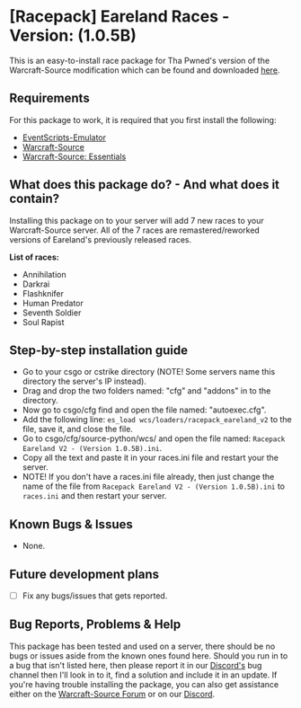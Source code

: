 # [Racepack] Eareland Races - Version: (1.0.5B)
This is an easy-to-install race package for Tha Pwned's version of the Warcraft-Source modification which can be found and downloaded [here](https://github.com/ThaPwned/WCS).


## Requirements
For this package to work, it is required that you first install the following:
- [EventScripts-Emulator](https://github.com/Ayuto/EventScripts-Emulator)
- [Warcraft-Source](https://github.com/ThaPwned/WCS)
- [Warcraft-Source: Essentials](https://github.com/ManifestManah/Warcraft-Source-Essentials)


## What does this package do? - And what does it contain?
Installing this package on to your server will add 7 new races to your Warcraft-Source server.
All of the 7 races are remastered/reworked versions of Eareland's previously released races. 


**List of races:**
- Annihilation
- Darkrai
- Flashknifer
- Human Predator
- Seventh Soldier
- Soul Rapist


## Step-by-step installation guide
- Go to your csgo or cstrike directory (NOTE! Some servers name this directory the server's IP instead).
- Drag and drop the two folders named: "cfg" and "addons" in to the directory.
- Now go to csgo/cfg find and open the file named: "autoexec.cfg".
- Add the following line: ```es_load wcs/loaders/racepack_eareland_v2``` to the file, save it, and close the file.
- Go to csgo/cfg/source-python/wcs/ and open the file named: ```Racepack Eareland V2 - (Version 1.0.5B).ini```.
- Copy all the text and paste it in your races.ini file and restart your the server.
- NOTE! If you don't have a races.ini file already, then just change the name of the file from ```Racepack Eareland V2 - (Version 1.0.5B).ini``` to ```races.ini``` and then restart your server.


## Known Bugs & Issues
- None.


## Future development plans
- [ ] Fix any bugs/issues that gets reported.

## Bug Reports, Problems & Help
This package has been tested and used on a server, there should be no bugs or issues aside from the known ones found here.
Should you run in to a bug that isn't listed here, then please report it in our [Discord's](https://discord.gg/2DnAXkF) bug channel then I'll look in to it, find a solution and include it in an update.
If you're having trouble installing the package, you can also get assistance either on the [Warcraft-Source Forum](http://warcraft-source.com/) or on our [Discord](https://discord.gg/2DnAXkF).
